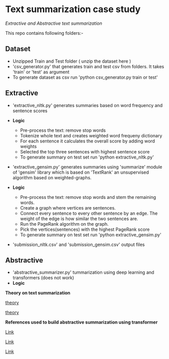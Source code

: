 # Text summarization case study
*Extractive and Abstractive text summarization*

This repo contains following folders:-

## Dataset
-  Unzipped Train and Test folder ( unzip the dataset here )
-  'csv_generator.py' that generates train and test csv from folders. It takes 'train' or 'test' as argument
-  To generate dataset as csv run 'python csv_generator.py train or test'
	
## Extractive
-  'extractive_nltk.py' generates summaries based on word frequency and sentence scores
-  
	**Logic**
	-  Pre-process the text: remove stop words
	-  Tokenize whole text and creates weighted word frequeny dictionary
	-  For each sentence it calculates the overall score by adding word weights
	-  Selected the top three sentences with highest sentence score
	-  To generate summary on test set run 'python extractive_nltk.py'
		
- 'extractive_gensim.py' generates summaries using 'summarize' module of 'gensim' library which is based on 'TextRank' an unsupervised algorithm based on weighted-graphs. 
- 
	**Logic**
	-  Pre-process the text: remove stop words and stem the remaining words.
	-  Create a graph where vertices are sentences.
	-  Connect every sentence to every other sentence by an edge. The weight of the edge is how similar the two sentences are.
	-  Run the PageRank algorithm on the graph.
	-  Pick the vertices(sentences) with the highest PageRank score
	-  To generate summary on test set run 'python extractive_gensim.py'
		
-  'submission_nltk.csv' and 'submission_gensim.csv' output files
	
## Abstractive
-  'abstractive_summarizer.py' tummarization using deep learning and transformers (does not work)
-  
 	**Logic**
	



**Theory on text summarization**

[theory](https://medium.com/luisfredgs/automatic-text-summarization-with-machine-learning-an-overview-68ded5717a25)

[theory](https://rare-technologies.com/text-summarization-in-python-extractive-vs-abstractive-techniques-revisited/)

**References used to build abstractive summarization using transformer**

[Link](https://www.tensorflow.org/text/tutorials/transformer)

[Link](https://medium.com/swlh/abstractive-text-summarization-using-transformers-3e774cc42453)

[Link](https://huggingface.co/transformers/model_doc/pegasus.html)

